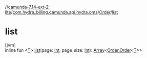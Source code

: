 //[camunda-7.14-ext-2-lite](../../../index.md)/[com.hydra_billing.camunda.api.hydra.oms](../index.md)/[Order](index.md)/[list](list.md)

# list

[jvm]\
inline fun <[T](list.md)> [list](list.md)(page: [Int](https://kotlinlang.org/api/latest/jvm/stdlib/kotlin/-int/index.html), page_size: [Int](https://kotlinlang.org/api/latest/jvm/stdlib/kotlin/-int/index.html)): [Array](https://kotlinlang.org/api/latest/jvm/stdlib/kotlin/-array/index.html)<[Order.Order](-order/index.md)<[T](list.md)>>
